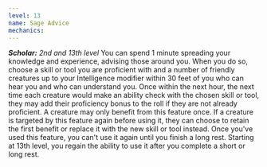```yaml
---
level: 13
name: Sage Advice
mechanics:
---
```

_**Scholar:** 2nd and 13th level_
You can spend 1 minute spreading your knowledge and experience, advising those around you. When you do so, choose a skill or tool you are proficient with and a number of friendly creatures up to your Intelligence modifier within 30 feet of you who can hear you and who can understand you. Once within the next hour, the next time each creature would make an ability check with the chosen skill or tool, they may add their proficiency bonus to the roll if they are not already proficient. A creature may only benefit from this feature once. If a creature is targeted by this feature again before using it, they can choose to retain the first benefit or replace it with the new skill or tool instead.
Once you've used this feature, you can't use it again until you finish a long rest. Starting at 13th level, you regain the ability to use it after you complete a short or long rest.